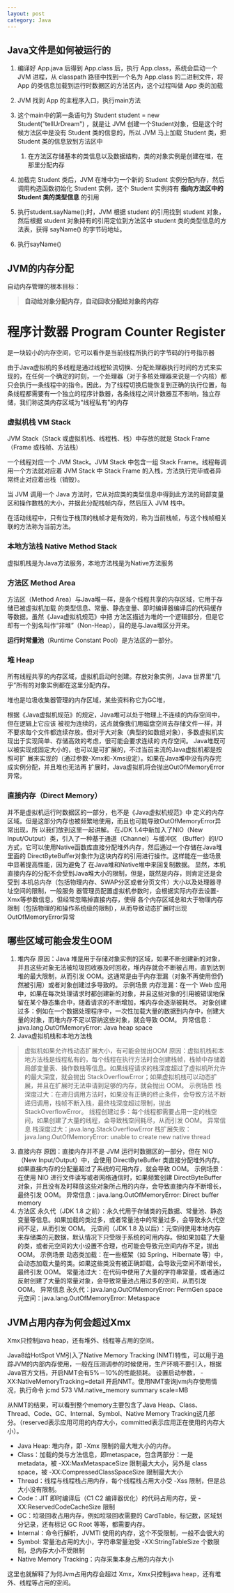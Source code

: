 ```yaml
---
layout: post
category: Java
---
```


## Java文件是如何被运行的
1. 编译好 App.java 后得到 App.class 后，执行 App.class，系统会启动一个 JVM 进程，从 classpath 路径中找到一个名为 App.class 的二进制文件，将 App 的类信息加载到运行时数据区的方法区内，这个过程叫做 App 类的加载
2. JVM 找到 App 的主程序入口，执行main方法
3. 这个main中的第一条语句为 Student student = new Student("tellUrDream") ，就是让 JVM 创建一个Student对象，但是这个时候方法区中是没有 Student 类的信息的，所以 JVM 马上加载 Student 类，把 Student 类的信息放到方法区中

    1. 在方法区存储基本的类信息以及数据结构，类的对象实例是创建在堆，在那里分配内存
4. 加载完 Student 类后，JVM 在堆中为一个新的 Student 实例分配内存，然后调用构造函数初始化 Student 实例，这个 Student 实例持有 **指向方法区中的 Student 类的类型信息** 的引用
5. 执行student.sayName();时，JVM 根据 student 的引用找到 student 对象，然后根据 student 对象持有的引用定位到方法区中 student 类的类型信息的方法表，获得 sayName() 的字节码地址。
6. 执行sayName()
## JVM的内存分配
自动内存管理的根本目标：

> **自动给对象分配内存，自动回收分配给对象的内存**

# 程序计数器 Program Counter Register

是一块较小的内存空间，它可以看作是当前线程所执行的字节码的行号指示器

由于Java虚拟机的多线程是通过线程轮流切换、分配处理器执行时间的方式来实现的，在任何一个确定的时刻，一个处理器（对于多核处理器来说是一个内核）都只会执行一条线程中的指令。因此，为了线程切换后能恢复到正确的执行位置，每条线程都需要有一个独立的程序计数器，各条线程之间计数器互不影响，独立存储，我们称这类内存区域为“线程私有”的内存

### 虚拟机栈 VM Stack

JVM Stack（Stack 或虚拟机栈、线程栈、栈）中存放的就是 Stack Frame（Frame 或栈帧、方法栈）

一个线程对应一个 JVM Stack。JVM Stack 中包含一组 Stack Frame。线程每调用一个方法就对应着 JVM Stack 中 Stack Frame 的入栈，方法执行完毕或者异常终止对应着出栈（销毁）。

当 JVM 调用一个 Java 方法时，它从对应类的类型信息中得到此方法的局部变量区和操作数栈的大小，并据此分配栈帧内存，然后压入 JVM 栈中。

在活动线程中，只有位于栈顶的栈帧才是有效的，称为当前栈帧，与这个栈帧相关联的方法称为当前方法。

### 本地方法栈 Native Method Stack

虚拟机栈是为Java方法服务，本地方法栈是为Native方法服务

### 方法区 Method Area

方法区（Method Area）与Java堆一样，是各个线程共享的内存区域，它用于存储已被虚拟机加载 的类型信息、常量、静态变量、即时编译器编译后的代码缓存等数据。虽然《Java虚拟机规范》中把 方法区描述为堆的一个逻辑部分，但是它却有一个别名叫作“非堆”（Non-Heap），目的是与Java堆区分开来。

**运行时常量池**（Runtime Constant Pool）是方法区的一部分。

### 堆 Heap

所有线程共享的内存区域，虚拟机启动时创建。存放对象实例，Java 世界里“几乎”所有的对象实例都在这里分配内存。

堆也是垃圾收集器管理的内存区域，某些资料称它为GC堆，

根据《Java虚拟机规范》的规定，Java堆可以处于物理上不连续的内存空间中，但在逻辑上它应该 被视为连续的，这点就像我们用磁盘空间去存储文件一样，并不要求每个文件都连续存放。但对于大对象（典型的如数组对象），多数虚拟机实现出于实现简单、存储高效的考虑，很可能会要求连续的 内存空间。 Java堆既可以被实现成固定大小的，也可以是可扩展的，不过当前主流的Java虚拟机都是按照可扩 展来实现的（通过参数-Xmx和-Xms设定）。如果在Java堆中没有内存完成实例分配，并且堆也无法再 扩展时，Java虚拟机将会抛出OutOfMemoryError异常。

### 直接内存（Direct Memory）

并不是虚拟机运行时数据区的一部分，也不是《Java虚拟机规范》中 定义的内存区域。但是这部分内存也被频繁地使用，而且也可能导致OutOfMemoryError异常出现，所 以我们放到这里一起讲解。 在JDK 1.4中新加入了NIO（New Input/Output）类，引入了一种基于通道（Channel）与缓冲区 （Buffer）的I/O方式，它可以使用Native函数库直接分配堆外内存，然后通过一个存储在Java堆里面的 DirectByteBuffer对象作为这块内存的引用进行操作。这样能在一些场景中显著提高性能，因为避免了 在Java堆和Native堆中来回复制数据。 显然，本机直接内存的分配不会受到Java堆大小的限制，但是，既然是内存，则肯定还是会受到 本机总内存（包括物理内存、SWAP分区或者分页文件）大小以及处理器寻址空间的限制，一般服务 器管理员配置虚拟机参数时，会根据实际内存去设置-Xmx等参数信息，但经常忽略掉直接内存，使得 各个内存区域总和大于物理内存限制（包括物理的和操作系统级的限制），从而导致动态扩展时出现 OutOfMemoryError异常

## 哪些区域可能会发生OOM

1. 堆内存
原因：Java 堆是用于存储对象实例的区域，如果不断创建新的对象，并且这些对象无法被垃圾回收器及时回收，堆内存就会不断被占用，直到达到堆的最大限制，从而引发 OOM。这通常是由于内存泄漏（对象不再使用但仍然被引用）或者对象创建过多导致的。
示例场景
内存泄漏：在一个 Web 应用中，如果在每次处理请求时都创建新的对象，并且这些对象的引用被错误地保留在某个静态集合中，随着请求的不断增加，堆内存会逐渐被耗尽。
对象创建过多：例如在一个数据处理程序中，一次性加载大量的数据到内存中，创建大量的对象，而堆内存不足以容纳这些对象，就会导致 OOM。
异常信息：java.lang.OutOfMemoryError: Java heap space
2. Java虚拟机栈和本地方法栈
> 虚拟机如果允许栈动态扩展大小，有可能会抛出OOM
原因：虚拟机栈和本地方法栈是线程私有的，每个线程在执行方法时会创建栈帧，栈帧中存储着局部变量表、操作数栈等信息。如果线程请求的栈深度超过了虚拟机所允许的最大深度，就会抛出 StackOverflowError；如果虚拟机栈可以动态扩展，并且在扩展时无法申请到足够的内存，就会抛出 OOM。
示例场景
栈深度过大：在递归调用方法时，如果没有正确的终止条件，会导致方法不断递归调用，栈帧不断入栈，最终栈深度超过限制，抛出 StackOverflowError。
线程创建过多：每个线程都需要占用一定的栈空间，如果创建了大量的线程，会导致栈空间耗尽，从而引发 OOM。
异常信息
栈深度过大：java.lang.StackOverflowError
栈扩展失败：java.lang.OutOfMemoryError: unable to create new native thread
3. 直接内存
原因：直接内存并不是 JVM 运行时数据区的一部分，但在 NIO（New Input/Output）中，会使用 DirectByteBuffer 类直接分配堆外内存。如果直接内存的分配量超过了系统的可用内存，就会导致 OOM。
示例场景：在使用 NIO 进行文件读写或者网络通信时，如果频繁创建 DirectByteBuffer 对象，并且没有及时释放这些对象所占用的内存，会导致直接内存不断增长，最终引发 OOM。
异常信息：java.lang.OutOfMemoryError: Direct buffer memory
4. 方法区
永久代（JDK 1.8 之前）：永久代用于存储类的元数据、常量池、静态变量等信息。如果加载的类过多，或者常量池中的常量过多，会导致永久代空间不足，从而引发 OOM。
元空间（JDK 1.8 及以后）：元空间使用本地内存来存储类的元数据，默认情况下只受限于系统的可用内存。但如果加载了大量的类，或者元空间的大小设置不合理，也可能会导致元空间内存不足，抛出 OOM。
示例场景
动态类加载：在一些框架（如 Spring、Hibernate 等）中，会动态加载大量的类。如果这些类没有被正确卸载，会导致元空间不断增长，最终引发 OOM。
常量池过大：在代码中使用了大量的字符串常量，或者通过反射创建了大量的常量对象，会导致常量池占用过多的空间，从而引发 OOM。
异常信息
永久代：java.lang.OutOfMemoryError: PermGen space
元空间：java.lang.OutOfMemoryError: Metaspace

## JVM占用内存为何会超过Xmx

Xmx只控制java heap，还有堆外、线程等占用的空间。

Java8给HotSpot VM引入了Native Memory Tracking (NMT)特性，可以用于追踪JVM的内部内存使用，一般在压测调参的时候使用，生产环境不要引入，根据Java官方文档，开启NMT会有5%－10%的性能损耗。
设置启动参数，
-XX:NativeMemoryTracking=detail
开启NMT。使用NMT查询jvm内存使用情况，执行命令
jcmd 573 VM.native_memory summary scale=MB

从NMT的结果，可以看到整个memory主要包含了Java Heap、Class、Thread、Code、GC、Internal、Symbol、Native Memory Tracking这几部分。（reserved表示应用可用的内存大小，committed表示应用正在使用的内存大小）。

- Java Heap: 堆内存，即 -Xmx 限制的最大堆大小的内存。
- Class：加载的类与方法信息，即metaspace，包含两部分：一是 metadata，被 -XX:MaxMetaspaceSize 限制最大大小，另外是 class space，被 -XX:CompressedClassSpaceSize 限制最大大小
- Thread：线程与线程栈占用内存，每个线程栈占用大小受 -Xss 限制，但是总大小没有限制。
- Code：JIT 即时编译后（C1 C2 编译器优化）的代码占用内存，受 -XX:ReservedCodeCacheSize 限制
- GC：垃圾回收占用内存，例如垃圾回收需要的 CardTable，标记数，区域划分记录，还有标记 GC Root 等等，都需要内存。
- Internal：命令行解析，JVMTI 使用的内存，这个不受限制，一般不会很大的
- Symbol: 常量池占用的大小，字符串常量池受 -XX:StringTableSize 个数限制，总内存大小不受限制
- Native Memory Tracking：内存采集本身占用的内存大小

这里也就解释了为何Jvm占用内存会超过 Xmx，Xmx只控制java heap，还有堆外、线程等占用的空间。
